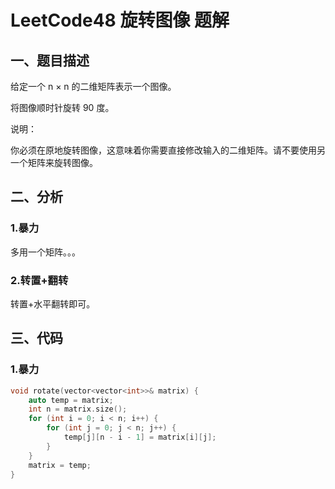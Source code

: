 # LeetCode48 旋转图像 题解

## 一、题目描述

给定一个 n × n 的二维矩阵表示一个图像。

将图像顺时针旋转 90 度。

说明：

你必须在原地旋转图像，这意味着你需要直接修改输入的二维矩阵。请不要使用另一个矩阵来旋转图像。



## 二、分析

### 1.暴力

多用一个矩阵。。。

### 2.转置+翻转

转置+水平翻转即可。



## 三、代码

### 1.暴力

```c++
void rotate(vector<vector<int>>& matrix) {
    auto temp = matrix;
    int n = matrix.size();
    for (int i = 0; i < n; i++) {
        for (int j = 0; j < n; j++) {
            temp[j][n - i - 1] = matrix[i][j];
        }
    }
    matrix = temp;
}
```

